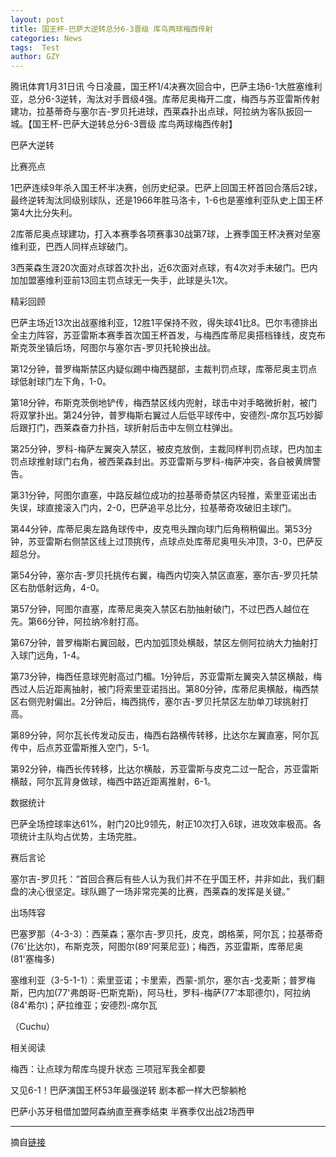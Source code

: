 ```yaml
---
layout: post
title: 国王杯-巴萨大逆转总分6-3晋级 库鸟两球梅西传射
categories: News
tags:  Test
author: GZY
---
```


腾讯体育1月31日讯 今日凌晨，国王杯1/4决赛次回合中，巴萨主场6-1大胜塞维利亚，总分6-3逆转，淘汰对手晋级4强。库蒂尼奥梅开二度，梅西与苏亚雷斯传射建功，拉基蒂奇与塞尔吉-罗贝托进球，西莱森扑出点球，阿拉纳为客队扳回一城。【国王杯-巴萨大逆转总分6-3晋级 库鸟两球梅西传射】

巴萨大逆转

比赛亮点

1巴萨连续9年杀入国王杯半决赛，创历史纪录。巴萨上回国王杯首回合落后2球，最终逆转淘汰同级别球队，还是1966年胜马洛卡，1-6也是塞维利亚队史上国王杯第4大比分失利。

2库蒂尼奥点球建功，打入本赛季各项赛事30战第7球，上赛季国王杯决赛对垒塞维利亚，巴西人同样点球破门。

3西莱森生涯20次面对点球首次扑出，近6次面对点球，有4次对手未破门。巴内加加盟塞维利亚前13回主罚点球无一失手，此球是头1次。

精彩回顾

巴萨主场近13次出战塞维利亚，12胜1平保持不败，得失球41比8。巴尔韦德排出全主力阵容，苏亚雷斯本赛季首次国王杯首发，与梅西库蒂尼奥搭档锋线，皮克布斯克茨坐镇后场，阿图尔与塞尔吉-罗贝托轮换出战。

第12分钟，普罗梅斯禁区内疑似踢中梅西腿部，主裁判罚点球，库蒂尼奥主罚点球低射球门左下角，1-0。

第18分钟，布斯克茨倒地铲传，梅西禁区线内兜射，球击中对手略微折射，被门将双掌扑出。第24分钟，普罗梅斯右翼过人后低平球传中，安德烈-席尔瓦巧妙脚后跟打门，西莱森奋力扑挡，球折射后击中左侧立柱弹出。

第25分钟，罗科-梅萨左翼突入禁区，被皮克放倒，主裁同样判罚点球，巴内加主罚点球推射球门右角，被西莱森封出。苏亚雷斯与罗科-梅萨冲突，各自被黄牌警告。

第31分钟，阿图尔直塞，中路反越位成功的拉基蒂奇禁区内轻推，索里亚诺出击失误，球直接滚入门内，2-0，巴萨追平总比分，拉基蒂奇攻破旧主球门。

第44分钟，库蒂尼奥左路角球传中，皮克甩头蹭向球门后角稍稍偏出。第53分钟，苏亚雷斯右侧禁区线上过顶挑传，点球点处库蒂尼奥甩头冲顶，3-0，巴萨反超总分。

第54分钟，塞尔吉-罗贝托挑传右翼，梅西内切突入禁区直塞，塞尔吉-罗贝托禁区右肋低射远角，4-0。

第57分钟，阿图尔直塞，库蒂尼奥突入禁区右肋抽射破门，不过巴西人越位在先。第66分钟，阿拉纳冷射打高。

第67分钟，普罗梅斯右翼回敲，巴内加弧顶处横敲，禁区左侧阿拉纳大力抽射打入球门远角，1-4。

第73分钟，梅西任意球兜射高过门楣。1分钟后，苏亚雷斯左翼突入禁区横敲，梅西过人后近距离抽射，被门将索里亚诺挡出。第80分钟，库蒂尼奥横敲，梅西禁区右侧兜射偏出。2分钟后，梅西挑传，塞尔吉-罗贝托禁区左肋单刀球挑射打高。

第89分钟，阿尔瓦长传发动反击，梅西右路横传转移，比达尔左翼直塞，阿尔瓦传中，后点苏亚雷斯推入空门，5-1。

第92分钟，梅西长传转移，比达尔横敲，苏亚雷斯与皮克二过一配合，苏亚雷斯横敲，阿尔瓦背身做球，梅西中路近距离推射，6-1。

数据统计

巴萨全场控球率达61%，射门20比9领先，射正10次打入6球，进攻效率极高。各项统计主队均占优势，主场完胜。

赛后言论

塞尔吉-罗贝托：“首回合赛后有些人认为我们并不在乎国王杯，并非如此，我们翻盘的决心很坚定。球队踢了一场非常完美的比赛，西莱森的发挥是关键。”

出场阵容

巴塞罗那（4-3-3）：西莱森；塞尔吉-罗贝托，皮克，朗格莱，阿尔瓦；拉基蒂奇(76'比达尔)，布斯克茨，阿图尔(89'阿莱尼亚)；梅西，苏亚雷斯，库蒂尼奥(81'塞梅多)

塞维利亚（3-5-1-1）：索里亚诺；卡里索，西蒙-凯尔，塞尔吉-戈麦斯；普罗梅斯，巴内加(77'弗朗哥-巴斯克斯)，阿马杜，罗科-梅萨(77'本耶德尔)，阿拉纳(84'希尔)；萨拉维亚；安德烈-席尔瓦

（Cuchu）

相关阅读

梅西：让点球为帮库鸟提升状态 三项冠军我全都要

又见6-1！巴萨演国王杯53年最强逆转 剧本都一样大巴黎躺枪

巴萨小苏牙租借加盟阿森纳直至赛季结束 半赛季仅出战2场西甲

*****

摘自[链接](http://new.qq.com/cmsn/20190131/20190131000483.html)